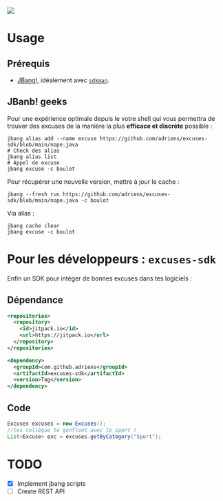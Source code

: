 [![](https://jitpack.io/v/adriens/excuses-sdk.svg)](https://jitpack.io/#adriens/excuses-sdk)

# Usage

## Prérequis

- [JBang!](https://www.jbang.dev/documentation/guide/latest/installation.html), 
idéalement avec [`sdkman`](https://sdkman.io/).

## JBanb! geeks

Pour une expérience optimale depuis le votre shell qui vous permettra de trouver
des excuses de la manière la plus **efficace et discrète** possible :

```shell
jbang alias add --name excuse https://github.com/adriens/excuses-sdk/blob/main/nope.java
# Check des alias
jbang alias list
# Appel de excuse
jbang excuse -c boulot
```

Pour récupérer une nouvelle version, mettre à jour le cache :

```shell
jbang --fresh run https://github.com/adriens/excuses-sdk/blob/main/nope.java -c boulot
```


Via alias :

```shell
jbang cache clear
jbang excuse -c boulot
```

# Pour les développeurs : `excuses-sdk`

Enfin un SDK pour intéger de bonnes excuses dans tes logiciels :

## Dépendance

```xml
<repositories>
  <repository>
    <id>jitpack.io</id>
    <url>https://jitpack.io</url>
  </repository>
</repositories>
```

```xml
<dependency>
  <groupId>com.github.adriens</groupId>
  <artifactId>excuses-sdk</artifactId>
  <version>Tag</version>
</dependency>
```

## Code

```java
Excuses excuses = new Excuses();
//tes collègue te gonflent avec le sport ?
List<Excuse> exc = excuses.getByCategory("Sport");
```


# TODO

- [x] Implement jbang scripts
- [ ] Create REST API